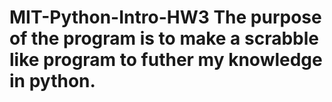 # MIT-Python-Intro-HW3  The purpose of the program is to make a scrabble like program to futher my knowledge in python.
